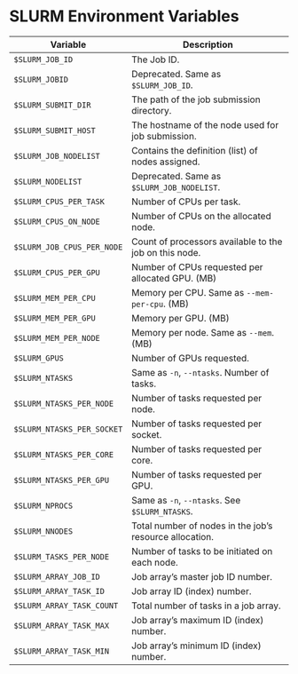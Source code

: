 
# SLURM Environment Variables

| Variable                   | Description                                             |
| -------------------------- | ------------------------------------------------------- |
| `$SLURM_JOB_ID`            | The Job ID.                                             |
| `$SLURM_JOBID`             | Deprecated. Same as `$SLURM_JOB_ID`.                    |
| `$SLURM_SUBMIT_DIR`        | The path of the job submission directory.               |
| `$SLURM_SUBMIT_HOST`       | The hostname of the node used for job submission.       |
| `$SLURM_JOB_NODELIST`      | Contains the definition (list) of nodes assigned.       |
| `$SLURM_NODELIST`          | Deprecated. Same as `$SLURM_JOB_NODELIST`.              |
| `$SLURM_CPUS_PER_TASK`     | Number of CPUs per task.                                |
| `$SLURM_CPUS_ON_NODE`      | Number of CPUs on the allocated node.                   |
| `$SLURM_JOB_CPUS_PER_NODE` | Count of processors available to the job on this node.  |
| `$SLURM_CPUS_PER_GPU`      | Number of CPUs requested per allocated GPU. (MB)        |
| `$SLURM_MEM_PER_CPU`       | Memory per CPU. Same as `--mem-per-cpu`. (MB)           |
| `$SLURM_MEM_PER_GPU`       | Memory per GPU. (MB)                                    |
| `$SLURM_MEM_PER_NODE`      | Memory per node. Same as `--mem`. (MB)                  |
| `$SLURM_GPUS`              | Number of GPUs requested.                               |
| `$SLURM_NTASKS`            | Same as `-n`, `--ntasks`. Number of tasks.              |
| `$SLURM_NTASKS_PER_NODE`   | Number of tasks requested per node.                     |
| `$SLURM_NTASKS_PER_SOCKET` | Number of tasks requested per socket.                   |
| `$SLURM_NTASKS_PER_CORE`   | Number of tasks requested per core.                     |
| `$SLURM_NTASKS_PER_GPU`    | Number of tasks requested per GPU.                      |
| `$SLURM_NPROCS`            | Same as `-n`, `--ntasks`. See `$SLURM_NTASKS`.          |
| `$SLURM_NNODES`            | Total number of nodes in the job’s resource allocation. |
| `$SLURM_TASKS_PER_NODE`    | Number of tasks to be initiated on each node.           |
| `$SLURM_ARRAY_JOB_ID`      | Job array’s master job ID number.                       |
| `$SLURM_ARRAY_TASK_ID`     | Job array ID (index) number.                            |
| `$SLURM_ARRAY_TASK_COUNT`  | Total number of tasks in a job array.                   |
| `$SLURM_ARRAY_TASK_MAX`    | Job array’s maximum ID (index) number.                  |
| `$SLURM_ARRAY_TASK_MIN`    | Job array’s minimum ID (index) number.                  |
